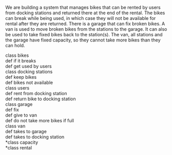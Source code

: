 We are building a system that manages bikes that can be rented by users from docking stations and returned there at the end of the rental. The bikes can break while being used, in which case they will not be available for rental after they are returned. There is a garage that can fix broken bikes. A van is used to move broken bikes from the stations to the garage. It can also be used to take fixed bikes back to the station(s). The van, all stations and the garage have fixed capacity, so they cannot take more bikes than they can hold.




class bikes
<br>  def if it breaks
<br> def get used by users
<br> class docking stations
<br> def keep bikes
<br> def bikes not available
<br> class users
<br> def rent from docking station
<br> def return bike to docking station
<br> class garage
<br> def fix
<br> def give to van
<br> def do not take more bikes if full
<br> class van
<br> def takes to garage
<br> def takes to docking station
<br> *class capacity
<br> *class rental